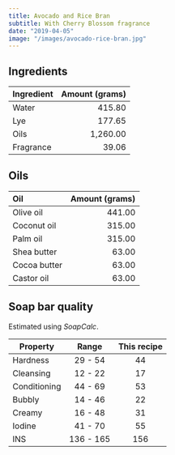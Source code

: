 ```yaml
---
title: Avocado and Rice Bran
subtitle: With Cherry Blossom fragrance
date: "2019-04-05"
image: "/images/avocado-rice-bran.jpg"
---
```


## Ingredients

| Ingredient  | Amount (grams) |
|:------------|---------------:|
| Water       |         415.80 |
| Lye         |         177.65 |
| Oils        |       1,260.00 |
| Fragrance   |          39.06 |


## Oils

| Oil          | Amount (grams) |
|:-------------|---------------:|
| Olive oil    |         441.00 |
| Coconut oil  |         315.00 |
| Palm oil     |         315.00 |
| Shea butter  |          63.00 |
| Cocoa butter |          63.00 |
| Castor oil   |          63.00 |

## Soap bar quality

Estimated using _SoapCalc_.

| Property     |   Range   | This recipe |
| ------------ |:---------:|:-----------:|
| Hardness     |  29 - 54  |      44     |
| Cleansing    |  12 - 22  |      17     |
| Conditioning |  44 - 69  |      53     |
| Bubbly       |  14 - 46  |      22     |
| Creamy       |  16 - 48  |      31     |
| Iodine       |  41 - 70  |      55     |
| INS          | 136 - 165 |     156     |
